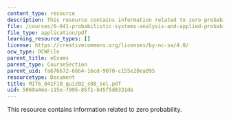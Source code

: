 ```yaml
---
content_type: resource
description: This resource contains information related to zero probability.
file: /courses/6-041-probabilistic-systems-analysis-and-applied-probability-fall-2010/5069a4ee115e799585f1b45f5d8331de_MIT6_041F10_quiz02_s08_sol.pdf
file_type: application/pdf
learning_resource_types: []
license: https://creativecommons.org/licenses/by-nc-sa/4.0/
ocw_type: OCWFile
parent_title: eExams
parent_type: CourseSection
parent_uid: fa676672-66b4-16cd-9070-c155e20ea095
resourcetype: Document
title: MIT6_041F10_quiz02_s08_sol.pdf
uid: 5069a4ee-115e-7995-85f1-b45f5d8331de
---
```

This resource contains information related to zero probability.